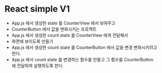 # React simple V1

- App.js 에서 생성한 state 를 CounterView 에서 보여주고
- CounterButton 에서 값을 변화시키는 프로젝트
- App.js 에서 생성한 count state 를 CounterView 에게 전달해서
- 화면에 보이도록 만들기
- App.js 에서 생성한 count state 를 CounterButton 에서 값을 변경 변화시키려고 한다.
- App.js 에서 count state 를 변경하는 함수를 만들고 그 함수를 CounterButton 에 전달하여 실행하도록 한다.
